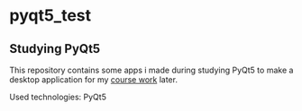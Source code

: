# pyqt5_test
## Studying PyQt5

This repository contains some apps i made during studying PyQt5 to make a desktop application for my [course work](https://github.com/AlexXx235/Library_CW) later.

Used technologies: PyQt5
